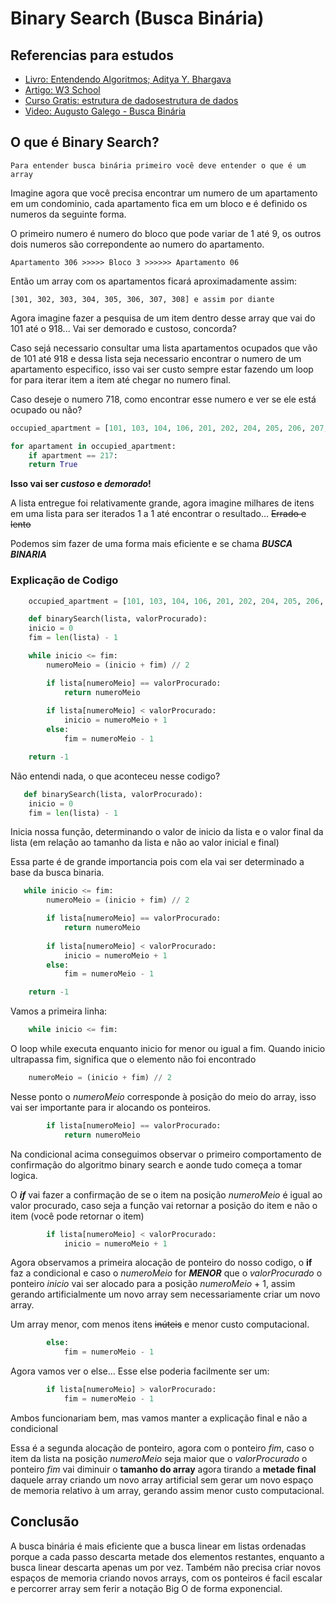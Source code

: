 # Binary Search (Busca Binária)

## Referencias para estudos
- [Livro: Entendendo Algoritmos; Aditya Y. Bhargava]()
- [Artigo: W3 School](https://www.w3schools.com/dsa/dsa_algo_binarysearch.php)
- [Curso Gratis: estrutura de dadosestrutura de dados](https://www.coursera.org/learn/data-structures)
- [Video: Augusto Galego - Busca Binária](https://youtu.be/zSyV0VaTF3k)






## O que é Binary Search?
    Para entender busca binária primeiro você deve entender o que é um array


Imagine agora que você precisa encontrar um numero de um apartamento em um condominio, cada apartamento fica em um bloco e é definido os numeros da seguinte forma.

O primeiro numero é numero do bloco que pode variar de 1 até 9, os outros dois numeros são correpondente ao numero do apartamento.

    Apartamento 306 >>>>> Bloco 3 >>>>>> Apartamento 06

Então um array com os apartamentos ficará aproximadamente assim:

```
[301, 302, 303, 304, 305, 306, 307, 308] e assim por diante
```

Agora imagine fazer a pesquisa de um item dentro desse array que vai do 101 até o 918... Vai ser demorado e custoso, concorda?

Caso sejá necessario consultar uma lista apartamentos ocupados que vão de 101 até 918 e dessa lista seja necessario encontrar o numero de um apartamento especifico, isso vai ser custo sempre estar fazendo um loop for para iterar item a item até chegar no numero final.

Caso deseje o numero 718, como encontrar esse numero e ver se ele está ocupado ou não?

```python
occupied_apartment = [101, 103, 104, 106, 201, 202, 204, 205, 206, 207, 212, 215, 216, 217, 301, 302, 303, 304, 305, 306, 307, 308, 309, 310, 311, 312, 313, 314, 315, 816, 817, 818, 819, 820, 821, 822, 823, 824, 825, 826, 827, 828, 829, 830, 831, 832, 833, 834, 835, 836, 837, 838, 839, 840, 841, 842, 843, 844, 845, 846, 847, 848, 849, 850, 851, 852, 853, 854, 855, 856, 857, 858, 859, 860, 861, 862, 863, 864, 865, 866, 867, 868, 869, 870, 871, 872, 873, 874, 875, 877, 878, 879, 880, 881, 882, 883, 884, 885, 886, 887, 888, 889, 890, 892, 893, 894, 895, 896, 897, 898, 899, 900, 901, 902, 903, 904, 905, 906, 907, 908, 909, 910, 911, 912, 913, 914, 915, 916, 917, 918]

for apartament in occupied_apartment:
    if apartment == 217:
    return True
```

**Isso vai ser _custoso_ e _demorado_!**

A lista entregue foi relativamente grande, agora imagine milhares de itens em uma lista para ser iterados 1 a 1 até encontrar o resultado... ~~Errado e lento~~

Podemos sim fazer de   uma forma mais eficiente e se chama **_BUSCA BINARIA_**

### Explicação de Codigo

```python
    occupied_apartment = [101, 103, 104, 106, 201, 202, 204, 205, 206, 207, 212, 215, 216, 217, 301, 302, 303, 304, 305, 306, 307, 308, 309, 310, 311, 312, 313, 314, 315, 816, 817, 818, 819, 820, 821, 822, 823, 824, 825, 826, 827, 828, 829, 830, 831, 832, 833, 834, 835, 836, 837, 838, 839, 840, 841, 842, 843, 844, 845, 846, 847, 848, 849, 850, 851, 852, 853, 854, 855, 856, 857, 858, 859, 860, 861, 862, 863, 864, 865, 866, 867, 868, 869, 870, 871, 872, 873, 874, 875, 877, 878, 879, 880, 881, 882, 883, 884, 885, 886, 887, 888, 889, 890, 892, 893, 894, 895, 896, 897, 898, 899, 900, 901, 902, 903, 904, 905, 906, 907, 908, 909, 910, 911, 912, 913, 914, 915, 916, 917, 918]

    def binarySearch(lista, valorProcurado):
    inicio = 0
    fim = len(lista) - 1

    while inicio <= fim:
        numeroMeio = (inicio + fim) // 2

        if lista[numeroMeio] == valorProcurado:
            return numeroMeio
        
        if lista[numeroMeio] < valorProcurado:
            inicio = numeroMeio + 1
        else:
            fim = numeroMeio - 1

    return -1

```

Não entendi nada, o que aconteceu nesse codigo?

```python
   def binarySearch(lista, valorProcurado):
    inicio = 0
    fim = len(lista) - 1 

```
Inicia nossa função, determinando o valor de inicio da lista e o valor final da lista (em relação ao tamanho da lista e não ao valor inicial e final)

Essa parte é de grande importancia pois com ela vai ser determinado a base da busca binaria.

```python
   while inicio <= fim:
        numeroMeio = (inicio + fim) // 2

        if lista[numeroMeio] == valorProcurado:
            return numeroMeio
        
        if lista[numeroMeio] < valorProcurado:
            inicio = numeroMeio + 1
        else:
            fim = numeroMeio - 1

    return -1 
```
Vamos a primeira linha:
```python
    while inicio <= fim:
```
O loop while executa enquanto inicio for menor ou igual a fim. Quando inicio ultrapassa fim, significa que o elemento não foi encontrado
```python
    numeroMeio = (inicio + fim) // 2
```
Nesse ponto o _numeroMeio_ corresponde à posição do meio do array, isso vai ser importante para ir alocando os ponteiros.
```python
        if lista[numeroMeio] == valorProcurado:
            return numeroMeio
```
Na condicional acima conseguimos observar o primeiro comportamento de confirmação do algoritmo binary search e aonde tudo começa a tomar logica. 

O **_if_** vai fazer a confirmação de se o item na posição _numeroMeio_ é igual ao valor procurado, caso seja a função vai retornar a posição do item e não o item (você pode retornar o item)
```python
        if lista[numeroMeio] < valorProcurado:
            inicio = numeroMeio + 1
```
Agora observamos a primeira alocação de ponteiro do nosso codigo, o **if** faz a condicional e caso o _numeroMeio_ for **_MENOR_** que o _valorProcurado_ o ponteiro _inicio_ vai ser alocado para a posição _numeroMeio_ + 1, assim gerando artificialmente um novo array sem necessariamente criar um novo array.

Um array menor, com menos itens ~~inúteis~~ e menor custo computacional.

```python
        else:
            fim = numeroMeio - 1
```            
Agora vamos ver o else... Esse else poderia facilmente ser um:
```python
        if lista[numeroMeio] > valorProcurado:
            fim = numeroMeio - 1
```
Ambos funcionariam bem, mas vamos manter a explicação final e não a condicional

Essa é a segunda alocação de ponteiro, agora com o ponteiro _fim_, caso o item da lista na posição _numeroMeio_ seja maior que o _valorProcurado_ o ponteiro _fim_ vai diminuir o **tamanho do array** agora tirando a **metade final** daquele array criando um novo array artificial sem gerar um novo espaço de memoria relativo à um array, gerando assim menor custo computacional.

## Conclusão

A busca binária é mais eficiente que a busca linear em listas ordenadas porque a cada passo descarta metade dos elementos restantes, enquanto a busca linear descarta apenas um por vez. Também não precisa criar novos espaços de memoria criando novos arrays, com os ponteiros é facil escalar e percorrer array sem ferir a notação Big O de forma exponencial.
